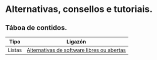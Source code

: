 # Alternativas, consellos e tutoriais.

## Táboa de contidos.

| Tipo | Ligazón |
| ------------ | ------------- |
| Listas | [Alternativas de software libres ou abertas](librealternativaswin.md) |
